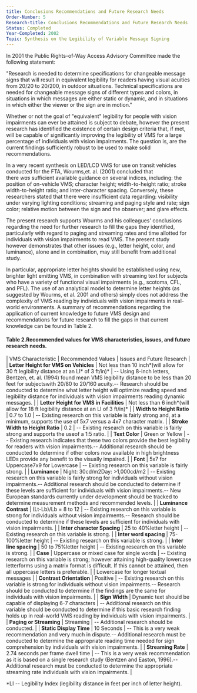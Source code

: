 ```yaml
---
title: Conclusions Recommendations and Future Research Needs
Order-Number: 5
Research-title: Conclusions Recommendations and Future Research Needs
Status: Completed
Year-Completed: 2002
Topic: Synthesis on the Legibility of Variable Message Signing
---
```


In 2001 the Public Rights-of-Way Access Advisory Committee made the following statement:

"Research is needed to determine specifications for changeable message signs that will result in equivalent legibility for readers having visual acuities from 20/20 to 20/200, in outdoor situations. Technical specifications are needed for changeable message signs of different types and colors, in situations in which messages are either static or dynamic, and in situations in which either the viewer or the sign are in motion."

Whether or not the goal of "equivalent" legibility for people with vision impairments can ever be attained is subject to debate, however the present research has identified the existence of certain design criteria that, if met, will be capable of significantly improving the legibility of VMS for a large percentage of individuals with vision impairments. The question is, are the current findings sufficiently robust to be used to make solid recommendations.

In a very recent synthesis on LED/LCD VMS for use on transit vehicles conducted for the FTA, Wourms,et. al. (2001) concluded that there *was* sufficient available guidance on several indices, including: the position of on-vehicle VMS; character height; width-to-height ratio; stroke width-to-height ratio; and inter-character spacing. Conversely, these researchers stated that there were insufficient data regarding: visibility under varying lighting conditions; streaming and paging style and rate; sign color; relative motion between the sign and the observer; and glare effects.

The present research supports Wourms and his colleagues' conclusions regarding the need for further research to fill the gaps they identified, particularly with regard to paging and streaming rates and time allotted for individuals with vision impairments to read VMS. The present study however demonstrates that other issues (e.g., letter height, color, and luminance), alone and in combination, may still benefit from additional study.

In particular, appropriate letter heights should be established using new, brighter light emitting VMS, in combination with streaming text for subjects who have a variety of functional visual impairments (e.g., scotoma, CFL, and PFL). The use of an analytical model to determine letter heights (as suggested by Wourms, et al. 2001 and others) simply does not address the complexity of VMS reading by individuals with vision impairments in real-world environments. A summary of recommendations regarding the application of current knowledge to future VMS design and recommendations for future research to fill the gaps in that current knowledge can be found in Table 2.

#### Table 2.Recommended values for VMS characteristics, issues, and future research needs.

| VMS Characteristic | Recommended Values | Issues and Future Research |
| **Letter Height for VMS on Vehicles** | Not less than 10 inch*(will allow for 30 ft legibility distance at an LI* of 3 ft/in)* | -- Using 8-inch letters, Bentzen, et. al. (1994) found mean VMS legibility distance to be less than 20 feet for subjectswith 20/80 to 20/160 acuity.-- Research should be conducted to determine what letter height will optimize reading speed and legibility distance for individuals with vision impairments reading dynamic messages. |
| **Letter Height for VMS in Facilities** | Not less than 6 inch*(will allow for 18 ft legibility distance at an LI of 3 ft/in)* |
| **Width to Height Ratio** | 0.7 to 1.0 | -- Existing research on this variable is fairly strong and, at a minimum, supports the use of 5x7 versus a 4x7 character matrix. |
| **Stroke Width to Height Ratio** | 0.2 | -- Existing research on this variable is fairly strong and supports the useof a 1:5 ratio. |
| **Text Color** | Green or Yellow | -- Existing research indicates that these two colors provide the best legibility for readers with vision impairments.-- Additional research should be conducted to determine if other colors now available in high brightness LEDs provide any benefit to the visually impaired. |
| **Font** | 5x7 for Uppercase7x9 for Lowercase | -- Existing research on this variable is fairly strong. |
| **Luminance** | Night: 30cd/m2Day: >1,000cd/m2 | -- Existing research on this variable is fairly strong for individuals without vision impairments.-- Additional research should be conducted to determine if these levels are sufficient for individuals with vision impairments.-- New European standards currently under development should be tracked to determine measurement methods and recommended levels. |
| **Luminance Contrast** | (Lt-Lb)/Lb = 8 to 12 | -- Existing research on this variable is strong for individuals without vision impairments.-- Research should be conducted to determine if these levels are sufficient for individuals with vision impairments. |
| **Inter character Spacing** | 25 to 40%letter height | -- Existing research on this variable is strong. |
| **Inter word spacing** | 75-100%letter height | -- Existing research on this variable is strong. |
| **Inter line spacing** | 50 to 75%letter height | -- Existing research on this variable is strong. |
| **Case** | Uppercase or mixed case for single words | -- Existing research on this variable is strong; however attaining high-quality lowercase letterforms using a matrix format is difficult. If this cannot be attained, then all uppercase letters is preferable. |
| Lowercase for longer textual messages |
| **Contrast Orientation** | Positive | -- Existing research on this variable is strong for individuals without vision impairments.-- Research should be conducted to determine if the findings are the same for individuals with vision impairments. |
| **Sign Width** | Dynamic text should be capable of displaying 6-7 characters | -- Additional research on this variable should be conducted to determine if this basic research finding holds up in real-world VMS reading by individuals with vision impairments. |
| **Paging or Streaming** | Streaming | -- Additional research should be conducted. |
| **Static Display Time** | 10 Seconds | -- This is a very weak recommendation and very much in dispute.-- Additional research must be conducted to determine the appropriate reading time needed for sign comprehension by individuals with vision impairments. |
| **Streaming Rate** | 2.74 seconds per frame dwell time | -- This is a very weak recommendation as it is based on a single research study (Bentzen and Easton, 1996).-- Additional research must be conducted to determine the appropriate streaming rate individuals with vision impairments. |

*LI -- Legibility Index (legibility distance in feet per inch of letter height).
